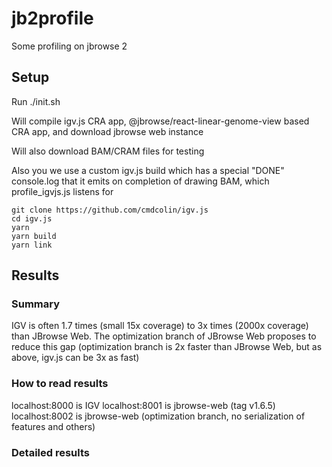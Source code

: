 # jb2profile

Some profiling on jbrowse 2

## Setup

Run ./init.sh

Will compile igv.js CRA app, @jbrowse/react-linear-genome-view based CRA app, and download jbrowse web instance

Will also download BAM/CRAM files for testing

Also you we use a custom igv.js build which has a special "DONE" console.log
that it emits on completion of drawing BAM, which profile_igvjs.js listens for

```
git clone https://github.com/cmdcolin/igv.js
cd igv.js
yarn
yarn build
yarn link
```

## Results

### Summary

IGV is often 1.7 times (small 15x coverage) to 3x times (2000x coverage) than JBrowse Web. The optimization branch of JBrowse Web proposes to reduce this gap (optimization branch is 2x faster than JBrowse Web, but as above, igv.js can be 3x as fast)

### How to read results

localhost:8000 is IGV
localhost:8001 is jbrowse-web (tag v1.6.5)
localhost:8002 is jbrowse-web (optimization branch, no serialization of features and others)

### Detailed results

